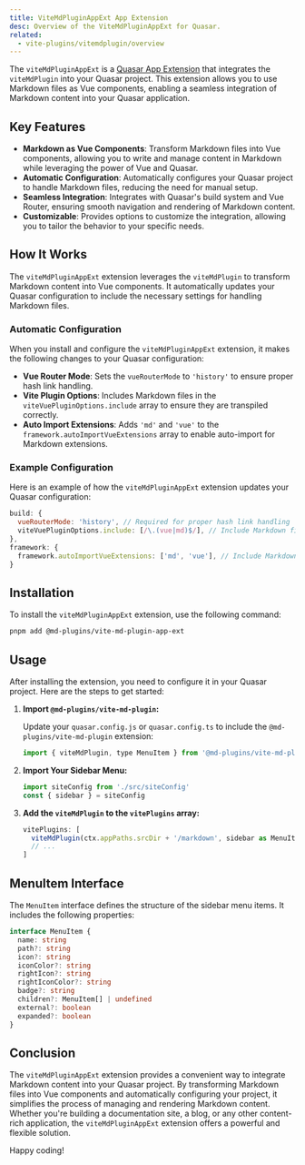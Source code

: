 ```yaml
---
title: ViteMdPluginAppExt App Extension
desc: Overview of the ViteMdPluginAppExt for Quasar.
related:
  - vite-plugins/vitemdplugin/overview
---
```


The `viteMdPluginAppExt` is a [Quasar App Extension](https://quasar.dev/app-extensions/introduction) that integrates the `viteMdPlugin` into your Quasar project. This extension allows you to use Markdown files as Vue components, enabling a seamless integration of Markdown content into your Quasar application.

## Key Features

- **Markdown as Vue Components**: Transform Markdown files into Vue components, allowing you to write and manage content in Markdown while leveraging the power of Vue and Quasar.
- **Automatic Configuration**: Automatically configures your Quasar project to handle Markdown files, reducing the need for manual setup.
- **Seamless Integration**: Integrates with Quasar's build system and Vue Router, ensuring smooth navigation and rendering of Markdown content.
- **Customizable**: Provides options to customize the integration, allowing you to tailor the behavior to your specific needs.

## How It Works

The `viteMdPluginAppExt` extension leverages the `viteMdPlugin` to transform Markdown content into Vue components. It automatically updates your Quasar configuration to include the necessary settings for handling Markdown files.

### Automatic Configuration

When you install and configure the `viteMdPluginAppExt` extension, it makes the following changes to your Quasar configuration:

- **Vue Router Mode**: Sets the `vueRouterMode` to `'history'` to ensure proper hash link handling.
- **Vite Plugin Options**: Includes Markdown files in the `viteVuePluginOptions.include` array to ensure they are transpiled correctly.
- **Auto Import Extensions**: Adds `'md'` and `'vue'` to the `framework.autoImportVueExtensions` array to enable auto-import for Markdown extensions.

### Example Configuration

Here is an example of how the `viteMdPluginAppExt` extension updates your Quasar configuration:

```javascript
build: {
  vueRouterMode: 'history', // Required for proper hash link handling
  viteVuePluginOptions.include: [/\.(vue|md)$/], // Include Markdown files
},
framework: {
  framework.autoImportVueExtensions: ['md', 'vue'], // Include Markdown files
}
```

## Installation

To install the `viteMdPluginAppExt` extension, use the following command:

```bash
pnpm add @md-plugins/vite-md-plugin-app-ext
```

## Usage

After installing the extension, you need to configure it in your Quasar project. Here are the steps to get started:

1. **Import `@md-plugins/vite-md-plugin`:**

   Update your `quasar.config.js` or `quasar.config.ts` to include the `@md-plugins/vite-md-plugin` extension:

   ```js
   import { viteMdPlugin, type MenuItem } from '@md-plugins/vite-md-plugin'
   ```

2. **Import Your Sidebar Menu:**

   ```js
   import siteConfig from './src/siteConfig'
   const { sidebar } = siteConfig
   ```

3. **Add the `viteMdPlugin` to the `vitePlugins` array:**

   ```js
   vitePlugins: [
     viteMdPlugin(ctx.appPaths.srcDir + '/markdown', sidebar as MenuItem[]),
     // ...
   ]
   ```

## MenuItem Interface

The `MenuItem` interface defines the structure of the sidebar menu items. It includes the following properties:

```ts
interface MenuItem {
  name: string
  path?: string
  icon?: string
  iconColor?: string
  rightIcon?: string
  rightIconColor?: string
  badge?: string
  children?: MenuItem[] | undefined
  external?: boolean
  expanded?: boolean
}
```

## Conclusion

The `viteMdPluginAppExt` extension provides a convenient way to integrate Markdown content into your Quasar project. By transforming Markdown files into Vue components and automatically configuring your project, it simplifies the process of managing and rendering Markdown content. Whether you're building a documentation site, a blog, or any other content-rich application, the `viteMdPluginAppExt` extension offers a powerful and flexible solution.

Happy coding!
